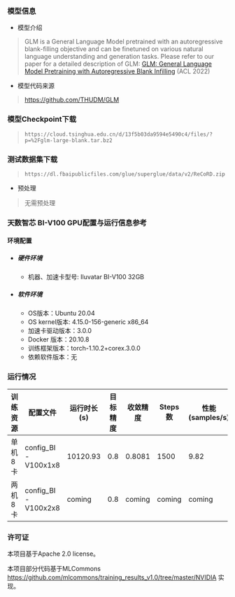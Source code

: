 ### 模型信息
- 模型介绍
>GLM is a General Language Model pretrained with an autoregressive blank-filling objective and can be finetuned on various natural language understanding and generation tasks.
>Please refer to our paper for a detailed description of GLM:
>[GLM: General Language Model Pretraining with Autoregressive Blank Infilling](https://arxiv.org/abs/2103.10360) (ACL 2022)

- 模型代码来源
> https://github.com/THUDM/GLM

### 模型Checkpoint下载
> `https://cloud.tsinghua.edu.cn/d/13f5b03da9594e5490c4/files/?p=%2Fglm-large-blank.tar.bz2`

### 测试数据集下载
> `https://dl.fbaipublicfiles.com/glue/superglue/data/v2/ReCoRD.zip`

- 预处理
> 无需预处理 

### 天数智芯 BI-V100 GPU配置与运行信息参考
#### 环境配置
- ##### 硬件环境
    - 机器、加速卡型号: Iluvatar BI-V100 32GB

- ##### 软件环境
   - OS版本：Ubuntu 20.04
   - OS kernel版本:  4.15.0-156-generic x86_64    
   - 加速卡驱动版本：3.0.0
   - Docker 版本：20.10.8
   - 训练框架版本：torch-1.10.2+corex.3.0.0
   - 依赖软件版本：无


### 运行情况
| 训练资源 |       配置文件     | 运行时长(s) | 目标精度 | 收敛精度 | Steps数 | 性能(samples/s) |
| -------- | ------------------ | ----------- | -------- | -------- | ------- | --------------- |
| 单机8卡  | config_BI-V100x1x8 | 10120.93    | 0.8      | 0.8081   | 1500    | 9.82            |
| 两机8卡  | config_BI-V100x2x8 | coming      | 0.8      | coming   | coming  | coming          |

### 许可证


本项目基于Apache 2.0 license。

本项目部分代码基于MLCommons https://github.com/mlcommons/training_results_v1.0/tree/master/NVIDIA 实现。
